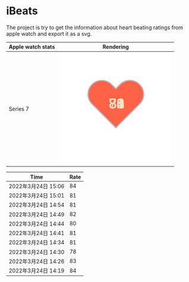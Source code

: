 # iBeats
The project is try to get the information about heart beating ratings from apple watch and export it as a svg.

| Apple watch stats | Rendering|
|--|--|
|Series 7 | ![](https://raw.githubusercontent.com/underwindfall/iBeats/main/files/heart.svg)|

<!--START_SECTION:my_heart_rate-->
| Time | Rate | 
 | ---- | ---- | 
| 2022年3月24日 15:06 | 84 |
| 2022年3月24日 15:01 | 81 |
| 2022年3月24日 14:54 | 81 |
| 2022年3月24日 14:49 | 82 |
| 2022年3月24日 14:44 | 80 |
| 2022年3月24日 14:41 | 81 |
| 2022年3月24日 14:34 | 81 |
| 2022年3月24日 14:30 | 78 |
| 2022年3月24日 14:26 | 83 |
| 2022年3月24日 14:19 | 84 |

<!--END_SECTION:my_heart_rate-->


